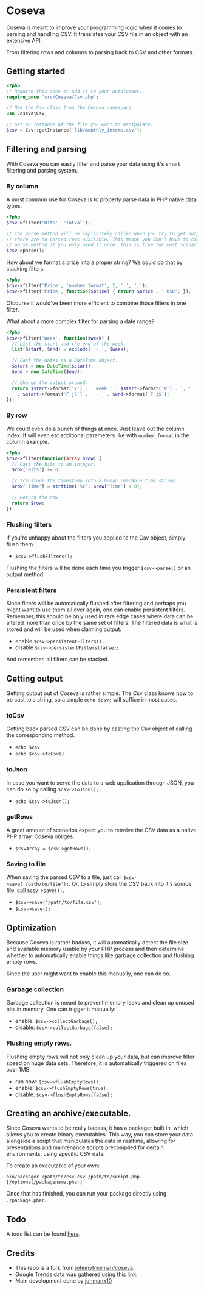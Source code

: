# Coseva
Coseva is meant to improve your programming logic when it comes to parsing and handling CSV.
It translates your CSV file in an object with an extensive API.

From filtering rows and columns to parsing back to CSV and other formats.

## Getting started

```php
<?php
// Require this once or add it to your autoloader.
require_once 'src/Coseva/Csv.php';

// Use the Csv class from the Coseva namespace.
use Coseva\Csv;

// Get an instance of the file you want to manipulate.
$csv = Csv::getInstance('lib/monthly_income.csv');
```

## Filtering and parsing

With Coseva you can easily filter and parse your data using it's smart filtering and parsing system.


### By column

A most common use for Coseva is to properly parse data in PHP native data types.

```php
<?php
$csv->filter('Hits', 'intval');

// The parse method will be implicitely called when you try to get output, but
// there are no parsed rows available. This means you don't have to call the
// parse method if you only need it once. This is true for most scenarios.
$csv->parse();
```

How about we format a price into a proper string? We could do that by stacking filters.

```php
<?php
$csv->filter('Price', 'number_format', 2, '.', ',');
$csv->filter('Price', function($price) { return $price . ' USD'; });
```

Ofcourse it would've been more efficient to combine those filters in one filter.

What about a more complex filter for parsing a date range?

```php
<?php
$csv->filter('Week', function($week) {
  // List the start and the end of the week.
  list($start, $end) = explode(' - ', $week);

  // Cast the dates as a DateTime object.
  $start = new DateTime($start);
  $end = new DateTime($end);

  // Change the output around.
  return $start->format('Y') . ' week ' . $start->format('W') . ', '
    . $start->format('F jS') . ' - ' . $end->format('F jS');
});
```

### By row

We could even do a bunch of things at once. Just leave out the column index.
It will even eat additional parameters like with `number_format` in the column example.

```php
<?php
$csv->filter(function(array $row) {
  // Cast the hits to an integer.
  $row['Hits'] += 0;

  // Transform the timestamp into a human readable time string.
  $row['Time'] = strftime('%c', $row['Time'] + 0);

  // Return the row.
  return $row;
});
```

### Flushing filters

If you're unhappy about the filters you applied to the Csv object, simply flush them.

- `$csv->flushFilters();`

Flushing the filters will be done each time you trigger `$csv->parse()` or an output method.

### Persistent filters

Since filters will be automatically flushed after filtering and perhaps you might want to use them all over again, one
can enable persistent filters. Remember, this should be only used in rare edge cases where data can be altered more than once by the same set of filters. The filtered data is what is stored and will be used when claiming output.

- enable  `$csv->persistentFilters();`
- disable `$csv->persistentFilters(false);`

And remember, all filters can be stacked.

## Getting output

Getting output out of Coseva is rather simple. The Csv class knows how to be cast to a string, so a simple `echo $csv;` will suffice in most cases.

### toCsv

Getting back parsed CSV can be done by casting the Csv object of calling the corresponding method.

- `echo $csv`
- `echo $csv->toCsv()`

### toJson

In case you want to serve the data to a web application through JSON, you can do so by calling `$csv->toJson();`.

- `echo $csv->toJson();`

### getRows

A great amount of scenarios expect you to retreive the CSV data as a native PHP array. Coseva obliges.

- `$csvArray = $csv->getRows();`

### Saving to file

When saving the parsed CSV to a file, just call `$csv->save('/path/to/file');`. Or, to simply store the CSV back into it's source file, call `$csv->save();`.

- `$csv->save('/path/to/file.csv');`
- `$csv->save();`

## Optimization

Because Coseva is rather badass, it will automatically detect the file size and available memory usable by your PHP process and then determine whether to automatically enable things like garbage collection and flushing empty rows.

Since the user might want to enable this manually, one can do so.

### Garbage collection

Garbage collection is meant to prevent memory leaks and clean up unused bits in memory.
One can trigger it manually:

- enable:  `$csv->collectGarbage();`
- disable: `$csv->collectGarbage(false);`

### Flushing empty rows.

Flushing empty rows will not only clean up your data, but can improve filter speed on huge data sets. Therefore, it is automatically triggered on files over 1MB.

- run now: `$csv->flushEmptyRows();`
- enable:  `$csv->flushEmptyRows(true);`
- disable: `$csv->flushEmptyRows(false);`

## Creating an archive/executable.

Since Coseva wants to be really badass, it has a packager built in, which allows you to create binary executables.
This way, you can store your data alongside a script that manipulates the data in realtime, allowing for presentations and maintenance scripts precompiled for certain environments, using specific CSV data.

To create an executable of your own:

`bin/packager /path/to/csv.csv /path/to/script.php [/optional/packagename.phar]`

Once that has finished, you can run your package directly using `./package.phar`.

## Todo

A todo list can be found [here](TODO.md).

## Credits

- This repo is a fork from [johnnyfreeman/coseva](https://github.com/johnnyfreeman/coseva).
- Google Trends data was gathered using [this link](http://www.google.com/trends/explore?hl=en#q=github).
- Main development done by [johmanx10](https://github.com/johmanx10)